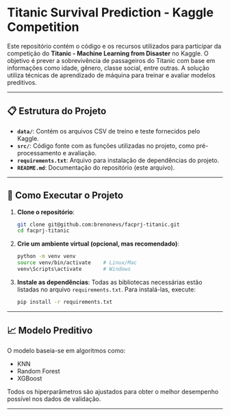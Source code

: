 
# Titanic Survival Prediction - Kaggle Competition

Este repositório contém o código e os recursos utilizados para participar da competição do **Titanic - Machine Learning from Disaster** no Kaggle. O objetivo é prever a sobrevivência de passageiros do Titanic com base em informações como idade, gênero, classe social, entre outras. A solução utiliza técnicas de aprendizado de máquina para treinar e avaliar modelos preditivos.

---

## 📋 Estrutura do Projeto

- **`data/`**: Contém os arquivos CSV de treino e teste fornecidos pelo Kaggle.
- **`src/`**: Código fonte com as funções utilizadas no projeto, como pré-processamento e avaliação.
- **`requirements.txt`**: Arquivo para instalação de dependências do projeto.
- **`README.md`**: Documentação do repositório (este arquivo).

---

## 🚀 Como Executar o Projeto

1. **Clone o repositório**:
   ```bash
   git clone git@github.com:brenonevs/facprj-titanic.git
   cd facprj-titanic
   ```

2. **Crie um ambiente virtual (opcional, mas recomendado)**:
   ```bash
   python -m venv venv
   source venv/bin/activate    # Linux/Mac
   venv\Scripts\activate       # Windows
   ```

3. **Instale as dependências**:
   Todas as bibliotecas necessárias estão listadas no arquivo `requirements.txt`. Para instalá-las, execute:
   ```bash
   pip install -r requirements.txt
   ```
---

## 📈 Modelo Preditivo

O modelo baseia-se em algoritmos como:
- KNN
- Random Forest
- XGBoost

Todos os hiperparâmetros são ajustados para obter o melhor desempenho possível nos dados de validação.

---
